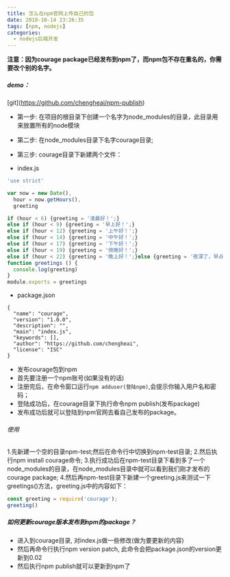 ```yaml
---
title: 怎么在npm官网上传自己的包
date: 2018-10-14 23:26:35
tags: [npm, nodejs]
categories:
  - nodejs后端开发
---
```

**注意：因为courage package已经发布到npm了，而npm包不存在重名的，你需要改个别的名字。**
##### demo：
\[git](https://github.com/chengheai/npm-publish)
- 第一步:
在项目的根目录下创建一个名字为node_modules的目录，此目录用来放置所有的node模块

- 第二步:
在node_modules目录下名字courage目录;

- 第三步:
courage目录下新建两个文件：
- index.js
``` javascript
'use strict'

var now = new Date(),
  hour = now.getHours(),
  greeting

if (hour < 6) {greeting = '凌晨好！';}
else if (hour < 9) {greeting = '早上好！';}
else if (hour < 12) {greeting = '上午好！';}
else if (hour < 14) {greeting = '中午好！';}
else if (hour < 17) {greeting = '下午好！';}
else if (hour < 19) {greeting = '傍晚好！';}
else if (hour < 22) {greeting = '晚上好！';}else {greeting = '夜深了，早点休息！';}
function greetings () {
  console.log(greeting)
}
module.exports = greetings

```
- package.json
```
{
  "name": "courage",
  "version": "1.0.0",
  "description": "",
  "main": "index.js",
  "keywords": [],
  "author": "https://github.com/chengheai",
  "license": "ISC"
}

```
- 发布courage包到npm
- 首先要注册一个npm账号(如果没有的话)
- 注册完后，在命令窗口运行`npm adduser(登陆npm)`,会提示你输入用户名和密码；
- 登陆成功后，在courage目录下执行命令npm publish(发布package)
- 发布成功后就可以登陆到npm官网去看自己发布的package。

###### 使用
1.先新建一个空的目录npm-test;然后在命令行中切换到npm-test目录;
2.然后执行npm install courage命令;
3.执行成功后在npm-test目录下看到多了一个node_modules的目录，在node_modules目录中就可以看到我们刚才发布的courage package;
4.然后再npm-test目录下新建一个greeting.js来测试一下greetings()方法，greeting.js中的内容如下：
``` javascript
const greeting = require('courage');
greeting()
```
##### 如何更新courage版本发布到npm的package？
- 进入到courage目录, 对index.js做一些修改(做为要更新的内容)
- 然后再命令行执行npm version patch, 此命令会把package.json的version更新到0.02
- 然后执行npm publish就可以更新到npm了


